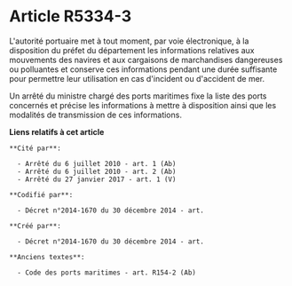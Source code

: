# Article R5334-3

L'autorité portuaire met à tout moment, par voie électronique, à la disposition du préfet du département les informations
relatives aux mouvements des navires et aux cargaisons de marchandises dangereuses ou polluantes et conserve ces informations
pendant une durée suffisante pour permettre leur utilisation en cas d'incident ou d'accident de mer.

Un arrêté du ministre chargé des ports maritimes fixe la liste des ports concernés et précise les informations à mettre à
disposition ainsi que les modalités de transmission de ces informations.

**Liens relatifs à cet article**

	**Cité par**:

	  - Arrêté du 6 juillet 2010 - art. 1 (Ab)
	  - Arrêté du 6 juillet 2010 - art. 2 (Ab)
	  - Arrêté du 27 janvier 2017 - art. 1 (V)

	**Codifié par**:

	  - Décret n°2014-1670 du 30 décembre 2014 - art.

	**Créé par**:

	  - Décret n°2014-1670 du 30 décembre 2014 - art.

	**Anciens textes**:

	  - Code des ports maritimes - art. R154-2 (Ab)
